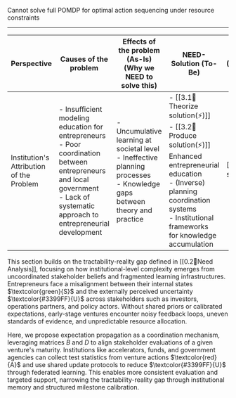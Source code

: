 Cannot solve full POMDP for optimal action sequencing under resource constraints

---


| Perspective                              | Causes of the problem                                                                                                                                                                 | Effects of the problem (As-Is)<br>(Why we NEED to solve this)                                                                 | NEED-Solution (To-Be)                                                                                                                                                                                     | Evaluation Method<br>(Functionality/adoption by entrepreneurs) |
| ---------------------------------------- | ------------------------------------------------------------------------------------------------------------------------------------------------------------------------------------- | ----------------------------------------------------------------------------------------------------------------------------- | --------------------------------------------------------------------------------------------------------------------------------------------------------------------------------------------------------- | -------------------------------------------------------------- |
| Institution's Attribution of the Problem | - Insufficient modeling education for entrepreneurs<br>- Poor coordination between entrepreneurs and local government<br>- Lack of systematic approach to entrepreneurial development | - Uncumulative learning at societal level<br>- Ineffective planning processes<br>- Knowledge gaps between theory and practice | - [[3.1💭Theorize solution(⚡)]]<br>- [[3.2📐Produce solution(⚡)]] <br>Enhanced entrepreneurial education <br>- (Inverse) planning coordination systems<br>- Institutional frameworks for knowledge accumulation | [[3.3💸Evaluate solution(⚡)]]                                     |

This section builds on the tractability-reality gap defined in [[0.2💭Need Analysis]], focusing on how institutional-level complexity emerges from uncoordinated stakeholder beliefs and fragmented learning infrastructures. Entrepreneurs face a misalignment between their internal states $\textcolor{green}{S}$ and the externally perceived uncertainty $\textcolor{#3399FF}{U}$ across stakeholders such as investors, operations partners, and policy actors. Without shared priors or calibrated expectations, early-stage ventures encounter noisy feedback loops, uneven standards of evidence, and unpredictable resource allocation.

Here, we propose expectation propagation as a coordination mechanism, leveraging matrices $B$ and $D$ to align stakeholder evaluations of a given venture's maturity. Institutions like accelerators, funds, and government agencies can collect test statistics from venture actions $\textcolor{red}{A}$ and use shared update protocols to reduce $\textcolor{#3399FF}{U}$ through federated learning. This enables more consistent evaluation and targeted support, narrowing the tractability-reality gap through institutional memory and structured milestone calibration.